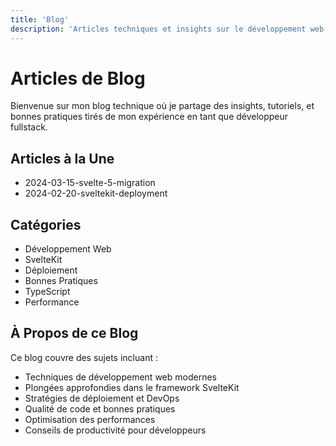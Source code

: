 ```yaml
---
title: 'Blog'
description: 'Articles techniques et insights sur le développement web, SvelteKit, et les pratiques de programmation modernes'
---
```


# Articles de Blog

Bienvenue sur mon blog technique où je partage des insights, tutoriels, et bonnes pratiques tirés de mon expérience en tant que développeur fullstack.

## Articles à la Une

- 2024-03-15-svelte-5-migration
- 2024-02-20-sveltekit-deployment

## Catégories

- Développement Web
- SvelteKit
- Déploiement
- Bonnes Pratiques
- TypeScript
- Performance

## À Propos de ce Blog

Ce blog couvre des sujets incluant :

- Techniques de développement web modernes
- Plongées approfondies dans le framework SvelteKit
- Stratégies de déploiement et DevOps
- Qualité de code et bonnes pratiques
- Optimisation des performances
- Conseils de productivité pour développeurs
